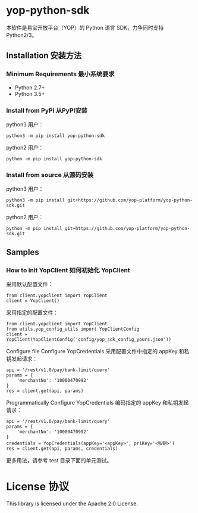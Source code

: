 # yop-python-sdk

本软件是易宝开放平台（YOP）的 Python 语言 SDK，力争同时支持 Python2/3。

## Installation 安装方法

### Minimum Requirements 最小系统要求

- Python 2.7+
- Python 3.5+

### Install from PyPI 从PyPI安装

python3 用户：

```
python3 -m pip install yop-python-sdk
```


python2 用户：

```
python -m pip install yop-python-sdk
```

### Install from source 从源码安装

python3 用户：

```
python3 -m pip install git+https://github.com/yop-platform/yop-python-sdk.git
```

python2 用户：

```
python -m pip install git+https://github.com/yop-platform/yop-python-sdk.git
```

## Samples

### How to init YopClient 如何初始化 YopClient

采用默认配置文件：

```
from client.yopclient import YopClient
client = YopClient()
```

采用指定的配置文件：

```
from client.yopclient import YopClient
from utils.yop_config_utils import YopClientConfig
client = YopClient(YopClientConfig('config/yop_sdk_config_yours.json'))
```

Configure file Configure YopCredentials 采用配置文件中指定的 appKey 和私钥发起请求：

```
api = '/rest/v1.0/pay/bank-limit/query'
params = {
    'merchantNo': '10000470992'
}
res = client.get(api, params)
```

Programmatically Configure YopCredentials 编码指定的 appKey 和私钥发起请求：

```
api = '/rest/v1.0/pay/bank-limit/query'
params = {
    'merchantNo': '10000470992'
}
credentials = YopCredentials(appKey='<appKey>', priKey='<私钥>')
res = client.get(api, params, credentials)
```

更多用法，请参考 test 目录下面的单元测试。

# License 协议

This library is licensed under the Apache 2.0 License.
